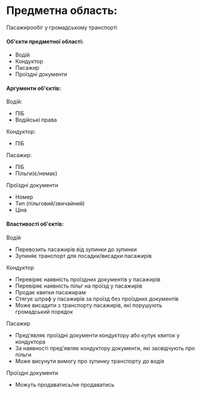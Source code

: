 # Предметна область: 
Пасажирообіг у громадському транспорті

#### Об'єкти предметної області:
  - Водій
  - Кондуктор
  - Пасажир
  - Проїздні документи

#### Аргументи об'єктів:
Водій:
  - ПІБ
  - Водійські права

Кондуктор:
  - ПІБ

Пасажир:
  - ПІБ
  - Пільги(є/немає)

Проїздні документи
  - Номер
  - Тип (пільговий/звичайний)
  - Ціна

#### Властивості об'єктів:
Водій
  - Перевозить пасажирів від зупинки до зупинки
  - Зупиняє транспорт для посадки/висадки пасажирів

Кондуктор
  - Перевіряє наявність проїздних документів у пасажирів
  - Перевіряє наявність пільг на проїзд у пасажирів
  - Продає квитки пасажирам
  - Стягує штраф у пасажирів за проїзд без проїздних документів
  - Може висадити з транспорту пасажирів, які порушують громадський порядок

Пасажир
  - Пред'являє проїздні документи кондуктору або купує квиток у кондуктора
  - За наявності пред'являє кондуктору документи, які засвідчують про пільги
  - Може висунути вимогу про зупинку транспорту до водія

Проїздні документи
  - Можуть продаватись/не продаватись
